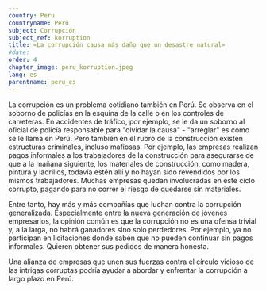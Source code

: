 ```yaml
---
country: Peru
countryname: Perú
subject: Corrupción
subject_ref: korruption
title: «La corrupción causa más daño que un desastre natural»
#date:
order: 4
chapter_image: peru_korruption.jpeg
lang: es
parentname: peru_es
---
```

<div class="content" markdown="1">
La corrupción es un problema cotidiano también en Perú. Se observa en el soborno de policías en la esquina de la calle o en los controles de carreteras. En accidentes de tráfico, por ejemplo, se le da un soborno al oficial de policía responsable para "olvidar la causa" - "arreglar" es como se le llama en Perú. Pero también en el rubro de la construcción existen estructuras criminales, incluso mafiosas. Por ejemplo, las empresas realizan pagos informales a los trabajadores de la construcción para asegurarse de que a la mañana siguiente, los materiales de construcción, como madera, pintura y ladrillos, todavía estén allí y no hayan sido revendidos por los mismos trabajadores. Muchas empresas quedan involucradas en este ciclo corrupto, pagando para no correr el riesgo de quedarse sin materiales.

Entre tanto, hay más y más compañías que luchan contra la corrupción generalizada. Especialmente entre la nueva generación de jóvenes empresarios, la opinión común es que la corrupción no es una ofensa trivial y, a la larga, no habrá ganadores sino solo perdedores. Por ejemplo, ya no participan en licitaciones donde saben que no pueden continuar sin pagos informales. Quieren obtener sus pedidos de manera honesta.

Una alianza de empresas que unen sus fuerzas contra el círculo vicioso de las intrigas corruptas podría ayudar a abordar y enfrentar la corrupción a largo plazo en Perú.
</div>
